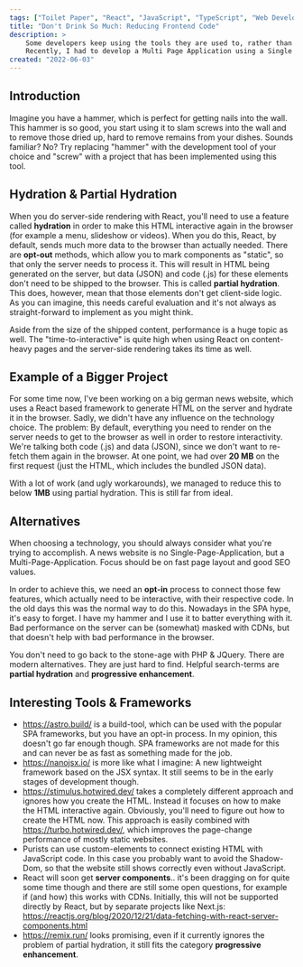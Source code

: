 ```yaml
---
tags: ["Toilet Paper", "React", "JavaScript", "TypeScript", "Web Development", "Partial Hydration", "Progressive Enhancement"]
title: "Don't Drink So Much: Reducing Frontend Code"
description: >
    Some developers keep using the tools they are used to, rather than the best tool for the job.
    Recently, I had to develop a Multi Page Application using a Single Page Application Framework and here are my thoughts on how to do it better.
created: "2022-06-03"
---
```


## Introduction

Imagine you have a hammer, which is perfect for getting nails into the wall. This hammer is so good, you start using it to
slam screws into the wall and to remove those dried up, hard to remove remains from your dishes.
Sounds familiar? No? Try replacing "hammer" with the development tool of your choice and "screw" with a project that has been implemented using this tool.

## Hydration & Partial Hydration

When you do server-side rendering with React, you'll need to use a feature called **hydration** in order to make
this HTML interactive again in the browser (for example a menu, slideshow or videos). When you do this,
React, by default, sends much more data to the browser than actually needed. There are **opt-out** methods,
which allow you to mark components as "static", so that only the server needs to process it.
This will result in HTML being generated on the server, but data (JSON) and code (.js)
for these elements don't need to be shipped to the browser. This is called **partial hydration**.
This does, however, mean that those elements don't get client-side logic.
As you can imagine, this needs careful evaluation and it's not always as straight-forward to implement as you might think.

Aside from the size of the shipped content, performance is a huge topic as well.
The "time-to-interactive" is quite high when using React on content-heavy pages and the server-side rendering takes its time as well.

## Example of a Bigger Project

For some time now, I've been working on a big german news website, which uses a React based framework
to generate HTML on the server and hydrate it in the browser. Sadly, we didn't have any influence on the technology choice.
The problem: By default, everything you need to render on the server needs to get to the browser as well in order to restore interactivity.
We're talking both code (.js) and data (JSON), since we don't want to re-fetch them again in the browser.
At one point, we had over **20 MB** on the first request (just the HTML, which includes the bundled JSON data).

With a lot of work (and ugly workarounds), we managed to reduce this to below **1MB** using partial hydration.
This is still far from ideal.

## Alternatives

When choosing a technology, you should always consider what you're trying to accomplish. A news website is no Single-Page-Application, but a Multi-Page-Application. Focus should be on fast page layout and good SEO values.

In order to achieve this, we need an **opt-in** process to connect those few features, which actually need to be interactive,
with their respective code. In the old days this was the normal way to do this. Nowadays in the SPA hype, it's easy to forget.
I have my hammer and I use it to batter everything with it. Bad performance on the server can be (somewhat) masked with CDNs,
but that doesn't help with bad performance in the browser.

You don't need to go back to the stone-age with PHP & JQuery. There are modern alternatives. They are just hard to find.
Helpful search-terms are **partial hydration** and **progressive enhancement**.

## Interesting Tools & Frameworks

-   https://astro.build/ is a build-tool, which can be used with the popular SPA frameworks, but you have an opt-in process.
    In my opinion, this doesn't go far enough though. SPA frameworks are not made for this and can never be as fast as something made for the job.
-   https://nanojsx.io/ is more like what I imagine: A new lightweight framework based on the JSX syntax.
    It still seems to be in the early stages of development though.
-   https://stimulus.hotwired.dev/ takes a completely different approach and ignores how you create the HTML.
    Instead it focuses on how to make the HTML interactive again. Obviously, you'll need to figure out how to create the HTML now.
    This approach is easily combined with https://turbo.hotwired.dev/, which improves the page-change performance of mostly static websites.
-   Purists can use custom-elements to connect existing HTML with JavaScript code. In this case you probably want to avoid the Shadow-Dom,
    so that the website still shows correctly even without JavaScript.
-   React will soon get **server components**.. it's been dragging on for quite some time though and there are still some open questions,
    for example if (and how) this works with CDNs. Initially, this will not be supported directly by React, but by separate projects like Next.js:
    https://reactjs.org/blog/2020/12/21/data-fetching-with-react-server-components.html
-   https://remix.run/ looks promising, even if it currently ignores the problem of partial hydration, it still fits the category **progressive enhancement**.
